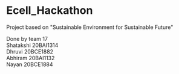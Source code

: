 # Ecell_Hackathon
Project based on "Sustainable Environment for Sustainable Future"

Done by team 17 <br>
Shatakshi 20BAI1314 <br>
Dhruvi 20BCE1882 <br>
Abhiram 20BAI1132 <br>
Nayan 20BCE1884
